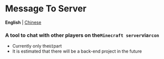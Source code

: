 # Message To Server
**English** | [Chinese](../README.md)
### A tool to chat with other players on the`Minecraft server`via`rcon`

- Currently only the`UI`part
- It is estimated that there will be a back-end project in the future
